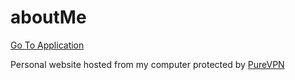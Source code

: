 # aboutMe
<a href='http://172.111.136.170:8080' target='_blank'>Go To Application</a>
<br>

Personal website hosted from my computer protected by [PureVPN](https://www.purevpn.com/pages/home.php)
